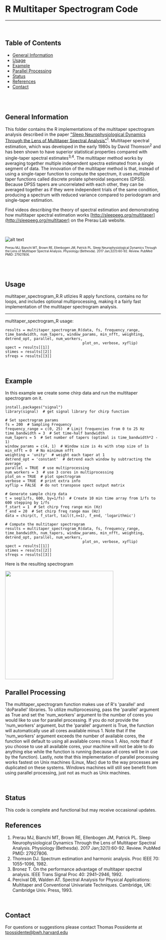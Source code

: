 # R Multitaper Spectrogram Code
---

<br/>

## Table of Contents
* [General Information](#general-information)
* [Usage](#usage)
* [Example](#example)
* [Parallel Processing](#parallel-processing)
* [Status](#status)
* [References](#references)
* [Contact](#contact)

<br/>
<br/>

## General Information 
This folder contains the R implementations of the multitaper spectrogram analysis described in the paper ["Sleep Neurophysiological Dynamics Through the Lens of Multitaper Spectral Analysis"](https://prerau.bwh.harvard.edu/publications/Physiology_Bethesda_2017_Prerau.pdf)<sup>1</sup>. Multitaper spectral estimation, which was developed in the early 1980s by David Thomson<sup>2</sup> and has been shown to have superior statistical properties compared with single-taper spectral estimates<sup>3,4</sup>. The multitaper method works by averaging together multiple independent spectra estimated from a single segment of data. The innovation of the multitaper method is that, instead of using a single-taper function to compute the spectrum, it uses multiple taper functions called discrete prolate spheroidal sequences (DPSS). Because DPSS tapers are uncorrelated with each other, they can be averaged together as if they were independent trials of the same condition, producing a spectrum with reduced variance compared to periodogram and single-taper estimation. 

Find videos describing the theory of spectral estimation and demonstrating how multitaper spectral estimation works [http://sleepeeg.org/multitaper](http://sleepeeg.org/multitaper) on the Prerau Lab website. 

<br/>

![alt text](https://prerau.bwh.harvard.edu/images/multitaper_diagram.png)

<sup><sub>Prerau MJ, Bianchi MT, Brown RE, Ellenbogen JM, Patrick PL. Sleep Neurophysiological Dynamics Through the Lens of Multitaper Spectral Analysis. Physiology (Bethesda). 2017 Jan;32(1):60-92. Review. PubMed PMID: 27927806. </sup></sub>

<br/>
<br/>

## Usage
multitaper_spectrogram_R.R utlizies R apply functions, contains no for loops, and includes optional multiprocessing, making it a fairly fast implementation of the multitaper spectrogram analysis.

---

multitaper_spectrogram_R usage:
```
results = multitaper_spectrogram_R(data, fs, frequency_range, time_bandwidth, num_tapers, window_params, min_nfft, weighting, detrend_opt, parallel, num_workers,
                                   plot_on, verbose, xyflip)
spect = results[[1]]
stimes = results[[2]]
sfreqs = results[[3]]
```

<br/>

## Example
In this example we create some chirp data and run the multitaper spectrogram on it.
```
install.packages("signal")
library(signal)  # get signal library for chirp function

# Set spectrogram params
fs = 200  # Sampling Frequency
frequency_range = c(0, 25)  # Limit frequencies from 0 to 25 Hz
time_bandwidth = 3  # Set time-half bandwidth
num_tapers = 5  # Set number of tapers (optimal is time_bandwidth*2 - 1)
window_params = c(4, 1)  # Window size is 4s with step size of 1s
min_nfft = 0  # No minimum nfft
weighting = 'unity'  # weight each taper at 1
detrend_opt = 'constant'  # detrend each window by subtracting the average
parallel = TRUE  # use multiprocessing
num_workers = 3  # use 3 cores in multiprocessing
plot_on = TRUE  # plot spectrogram
verbose = TRUE  # print extra info
xyflip = FALSE  # do not transpose spect output matrix

# Generate sample chirp data
t = seq(1/fs, 600, by=1/fs)  # Create 10 min time array from 1/fs to 600 stepping by 1/fs
f_start = 1  # Set chirp freq range min (Hz)
f_end = 20  # Set chirp freq range max (Hz)
data = chirp(t, f_start, tail(t,n=1), f_end, 'logarithmic')

# Compute the multitaper spectrogram
results = multitaper_spectrogram_R(data, fs, frequency_range, time_bandwidth, num_tapers, window_params, min_nfft, weighting, detrend_opt, parallel, num_workers,
                                   plot_on, verbose, xyflip)
spect = results[[1]]
stimes = results[[2]]
sfreqs = results[[3]]
```
Here is the resulting spectrogram

<img src="https://prerau.bwh.harvard.edu/images/spectrogram_R.png" width="350">

<br/>

## Parallel Processing
The multitaper_spectrogram function makes use of R's 'parallel' and 'doParallel' libraries. To utilize multiprocessing, pass the 'parallel' argument as True and set the 'num_workers' argument to the number of cores you would like to use for parallel processing. If you do not provide the 'num_workers' argument, but the 'parallel' argument is True, the function will automatically use all cores available minus 1. Note that if the 'num_workers' argument exceeds the number of available cores, the function will default to using all available cores minus 1. Also, note that if you choose to use all available cores, your machine will not be able to do anything else while the function is running (because all cores will be in use by the function). Lastly, note that this implementation of parallel processing works fastest on Unix machines (Linux, Mac) due to the way processes are duplicated on these systems. Windows machines will still see benefit from using parallel processing, just not as much as Unix machines.

<br/>

## Status 
This code is complete and functional but may receive occasional updates. 
<br/>

## References
1. Prerau MJ, Bianchi MT, Brown RE, Ellenbogen JM, Patrick PL. Sleep Neurophysiological Dynamics Through the Lens of Multitaper Spectral Analysis. Physiology (Bethesda). 2017 Jan;32(1):60-92. Review. PubMed PMID: 27927806.
2. Thomson DJ. Spectrum estimation and harmonic analysis. Proc IEEE 70: 1055–1096, 1982.
3. Bronez T. On the performance advantage of multitaper spectral analysis. IEEE Trans Signal Proc 40: 2941–2946, 1992.
4. Percival DB, Walden AT. Spectral Analysis for Physical Applications: Multitaper and Conventional Univariate Techniques. Cambridge, UK: Cambridge Univ. Press, 1993.
<br/>

## Contact
For questions or suggestions please contact Thomas Possidente at tpossidente@bwh.harvard.edu
<br/>

